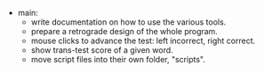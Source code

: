 - main:
  - write documentation on how to use the various tools.
  - prepare a retrograde design of the whole program.
  - mouse clicks to advance the test: left incorrect, right correct.
  - show trans-test score of a given word.
  - move script files into their own folder, "scripts".